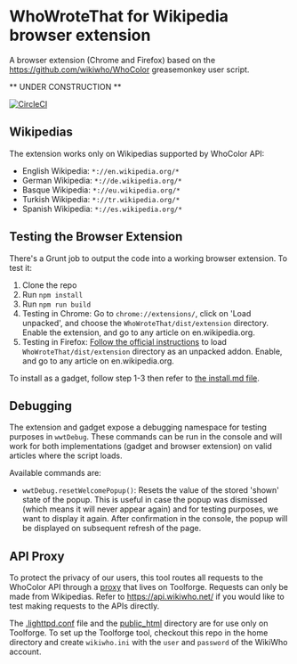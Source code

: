 # WhoWroteThat for Wikipedia browser extension

A browser extension (Chrome and Firefox) based on the https://github.com/wikiwho/WhoColor greasemonkey user script.

** UNDER CONSTRUCTION **

[![CircleCI](https://circleci.com/gh/wikimedia/WhoWroteThat.svg?style=svg)](https://circleci.com/gh/wikimedia/WhoWroteThat)

## Wikipedias

The extension works only on Wikipedias supported by WhoColor API:

* English Wikipedia: `*://en.wikipedia.org/*`
* German Wikipedia: `*://de.wikipedia.org/*`
* Basque Wikipedia: `*://eu.wikipedia.org/*`
* Turkish Wikipedia: `*://tr.wikipedia.org/*`
* Spanish Wikipedia: `*://es.wikipedia.org/*`

## Testing the Browser Extension

There's a Grunt job to output the code into a working browser extension. To test it:

1. Clone the repo
2. Run `npm install`
3. Run `npm run build`
4. Testing in Chrome: Go to `chrome://extensions/`, click on 'Load unpacked', and choose the `WhoWroteThat/dist/extension` directory. Enable the extension, and go to any article on en.wikipedia.org.
5. Testing in Firefox: [Follow the official instructions](https://developer.mozilla.org/en-US/docs/Mozilla/Add-ons/WebExtensions/Temporary_Installation_in_Firefox) to load `WhoWroteThat/dist/extension` directory as an unpacked addon. Enable, and go to any article on en.wikipedia.org. 

To install as a gadget, follow step 1-3 then refer to [the install.md file](./tutorials/install.md).

## Debugging

The extension and gadget expose a debugging namespace for testing purposes in `wwtDebug`. These commands can be run in the console and will work for both implementations (gadget and browser extension) on valid articles where the script loads.

Available commands are:

* `wwtDebug.resetWelcomePopup()`: Resets the value of the stored 'shown' state of the popup. This is useful in case the popup was dismissed (which means it will never appear again) and for testing purposes, we want to display it again. After confirmation in the console, the popup will be displayed on subsequent refresh of the page.

## API Proxy

To protect the privacy of our users, this tool routes all requests to the WhoColor API through a
[proxy](./public_html/wikiWhoProxy.php) that lives on Toolforge. Requests can only be made from
Wikipedias. Refer to https://api.wikiwho.net/ if you would like to test making requests to the APIs
directly.

The [.lighttpd.conf](./.lighttpd.conf) file and the [public_html](./public_html) directory are for
use only on Toolforge. To set up the Toolforge tool, checkout this repo in the home directory and
create `wikiwho.ini` with the `user` and `password` of the WikiWho account.
